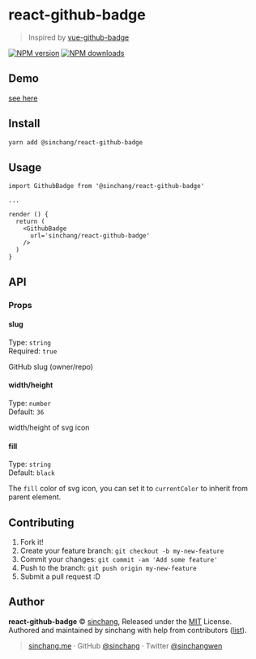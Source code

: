 # react-github-badge

> Inspired by [vue-github-badge](https://github.com/egoist/vue-github-badge)

[![NPM version](https://img.shields.io/npm/v/@sinchang/react-github-badge.svg?style=flat)](https://npmjs.com/package/@sinchang/react-github-badge) 
[![NPM downloads](https://img.shields.io/npm/dm/@sinchang/react-github-badge.svg?style=flat)](https://npmjs.com/package/@sinchang/react-github-badge)

## Demo

[see here](https://react-github-badge.netlify.com)

## Install

```bash
yarn add @sinchang/react-github-badge
```

## Usage

```react
import GithubBadge from '@sinchang/react-github-badge'

...

render () {
  return (
    <GithubBadge
      url='sinchang/react-github-badge'
    />
  )
}
```

## API

### Props

#### slug

Type: `string`<br>
Required: `true`

GitHub slug (owner/repo)

#### width/height

Type: `number`<br>
Default: `36`

width/height of svg icon

#### fill

Type: `string`<br>
Default: `black`

The `fill` color of svg icon, you can set it to `currentColor` to inherit from parent element.

## Contributing

1. Fork it!
2. Create your feature branch: `git checkout -b my-new-feature`
3. Commit your changes: `git commit -am 'Add some feature'`
4. Push to the branch: `git push origin my-new-feature`
5. Submit a pull request :D


## Author

**react-github-badge** © [sinchang](https://github.com/sinchang), Released under the [MIT](./LICENSE) License.<br>
Authored and maintained by sinchang with help from contributors ([list](https://github.com/sinchang/react-github-badge/contributors)).

> [sinchang.me](https://sinchang.me) · GitHub [@sinchang](https://github.com/sinchang) · Twitter [@sinchangwen](https://twitter.com/sinchangwen)